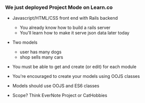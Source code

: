 ### We just deployed Project Mode on Learn.co

- Javascript/HTML/CSS front end with Rails backend
  - You already know how to build a rails server
  - You'll learn how to make it serve json data later today

- Two models
  - user has many dogs
  - shop sells many cars

- You must be able to get and create (or edit) for each module

- You're encouraged to create your models using OOJS classes

- Models should use OOJS and ES6 classes


- Scope? Think EverNote Project or CatHobbies